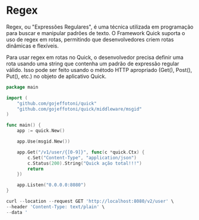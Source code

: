 # Regex

Regex, ou "Expressões Regulares", é uma técnica utilizada em programação para buscar e manipular padrões de texto. O Framework Quick suporta o uso de regex em rotas, permitindo que desenvolvedores criem rotas dinâmicas e flexíveis.

Para usar regex em rotas no Quick, o desenvolvedor precisa definir uma rota usando uma string que contenha um padrão de expressão regular válido. Isso pode ser feito usando o método HTTP apropriado (Get(), Post(), Put(), etc.) no objeto de aplicativo Quick.

```go
package main

import (
	"github.com/gojeffotoni/quick"
	"github.com/gojeffotoni/quick/middleware/msgid"
)

func main() {
	app := quick.New()

	app.Use(msgid.New())

	app.Get("/v1/user/{[0-9]}", func(c *quick.Ctx) {
		c.Set("Content-Type", "application/json")
		c.Status(200).String("Quick ação total!!!")
		return
	})

	app.Listen("0.0.0.0:8080")
}
```
```go
curl --location --request GET 'http://localhost:8080/v2/user' \
--header 'Content-Type: text/plain' \
--data '
```